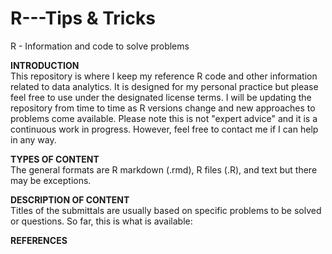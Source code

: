 # R---Tips & Tricks
R - Information and code to solve problems  

**INTRODUCTION**  
This repository is where I keep my reference R code and other information related to data analytics.  It is designed for my personal practice but please feel free to use under the designated license terms. I will be updating the repository from time to time as R versions change and new approaches to problems come available.  Please note this is not "expert advice" and it is a continuous work in progress. However, feel free to contact me if I can help in any way. 

**TYPES OF CONTENT**   
The general formats are R markdown (.rmd), R files (.R), and text but there may be exceptions.

**DESCRIPTION OF CONTENT**  
Titles of the submittals are usually based on specific problems to be solved or questions. So far, this is what is available:

**REFERENCES**
